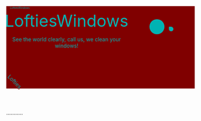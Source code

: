 <!DOCTYPE html>
<html lang="en">
  <head>
    <meta charset="UTF-8" />
    <meta name="viewport" content="width=device-width, initial-scale=1"><title>Lofties Windows</title>
<link rel="preconnect" href="https://fonts.gstatic.com">
<link href="https://fonts.googleapis.com/css2?family=Pacifico&display=swap" rel="stylesheet">
<style>@media only screen and (max-width: 600px) {
  body {
    background-color: #333333;
    color: #f2f2f2;
  }
}
header {
  background-color: #800000;
  background-image: url("https://images.unsplash.com/photo-1534447677768-be436bb09401?ixlib=rb-1.2.1&auto=format&fit=crop&w=750&q=80");
  background-size: cover;
  background-position: center;
  color: #00b3b3;
  padding: 110px;
  position: relative;
  text-align: center;
  text-shadow: 2px 2px #800000;
}
#planet-system {
  position: absolute;
  top: 25%;
  right: 20%;
  transform: scale(0.4) translate(-50%, -50%);
  transform-origin: center center;
  animation-timing-function: linear;
  animation-iteration-count: infinite;
}
.logo {
  position: absolute;
  bottom: 0;
  left: 0;
  margin: 0;
  display: flex;
  align-items: center;
}.logo a {
  display: flex;
  align-items: center;
  text-decoration: none;
  color: #00b3b3;
}.logo::after {
  content: "";
  position: absolute;
  bottom: 0px;
  left: -5px;
  height: 35px;
  width: 0;
  border-bottom: 70px solid transparent;
  border-right: 70px solid transparent;
  opacity: 0.8;
  transition: all 5s ease-in-out;
}.logo:hover::after {
  content: "Its.The.Window Cleaner";
  position: absolute;
  bottom: 0px;
  left: -5px;
  height: 35px;
  width: 0;
  border-bottom: 70px solid #00b3b3;
  border-right: 70px solid transparent;
  opacity: 1;
  transition: all 3s ease-in-out;
  filter: hue-rotate(270deg) drop-shadow(2px 2px 2px #00b3b3) invert(19%) sepia(57%) saturate(6287%) hue-rotate(346deg) brightness(102%) contrast(102%);
}.logo-text-container {
  transform: rotate(45deg);
  white-space: nowrap;
  position: relative;
  z-index: 1;
  top: -10px;
  left: -10px;
  transition: all 4s ease-in-out;
}.logo:hover .logo-text-container {
  transform: rotate(360deg);
  transition: all 4s ease-in-out;
}.logo-text {
  font-size: 14px;
  margin: 0 10px;
  text-shadow: 2px 2px #800000;
}.logo2-text {
  font-size: 7px;
  position: absolute;
  top: 0;
  left: 0%;
  margin: 0 10px;
  text-shadow: 2px 2px #800000;
  animation: moveText 50s ease-in-out infinite;
}.flash {
  animation: flash 14s infinite;
}.header-text {
  position: absolute;
  top: 32%;
  left: 32%;
  transform: translate(-50%, -50%);
  font-size: 44px;
}p {
  font-size: 14px;
}
.sun {
			position: absolute;
			top: 50%;
			left: 50%;
			transform: translate(-50%, -50%);
			background-color: #00B3B3;
			border-radius: 50%;
			width: 100px;
			height: 100px;
		}.planet {
			position: absolute;
			top: 50%;
			left: 50%;
			transform: translate(-50%, -50%);
			border-radius: 50%;
			animation-timing-function: linear;
			animation-iteration-count: infinite;
			animation-name: flash14;
			animation-duration: 10s;
		}.mercury {
  width: 5px;
  height: 5px;
  background-color: #00B3B3;
  animation: orbit 39s linear infinite, flash14 240s infinite;
}.venus {
  width: 10px;
  height: 10px;
  background-color: #800000;
  animation: orbit 28s linear infinite, flash14 150s infinite;
}.earth {
  width: 12px;
  height: 12px;
  background-color: #00B3B3;
  animation: orbit 30s linear infinite, flash14 240s infinite;
}.mars {
  width: 8px;
  height: 8px;
  background-color: #800000;
  animation: orbit 42s linear infinite, flash14 170s infinite;
}.jupiter {
  width: 30px;
  height: 30px;
  background-color: #00B3B3;
  animation: orbit 55s linear infinite, flash14 130s infinite;
}.saturn {
  width: 25px;
  height: 25px;
  background-color: #800000;
  animation: orbit 65s linear infinite, flash14 150s infinite;
}.uranus {
  width: 20px;
  height: 20px;
  background-color: #00B3B3;
  animation: orbit 75s linear infinite, flash14 780s infinite;
}.neptune {
  width: 18px;
  height: 18px;
  background-color: #800000;
  animation: orbit 85s linear infinite, flash14 280s infinite;
}.planet:hover {
  cursor: pointer;
}.tooltip {
  position: absolute;
  background-color: #333;
  color: #fff;
  padding: 5px;
  border-radius: 5px;
}@keyframes orbit {
  from {
    transform: rotate(0deg) translateX(80px) rotate(0deg);
  }
  to {
    transform: rotate(360deg) translateX(80px) rotate(-360deg);
  }
}@keyframes flash14 {
  0% {
    background-color: #00B3B3;
  }
  50% {
    background-color: #800000;
  }
  100% {
    background-color: #00B3B3;
  }
}@keyframes moveText {
  0% {
    transform: translateX(0);
  }
  50% {
    transform: translateX(400px);
  }
  100% {
    transform: translateX(0);
  }
}@keyframes flash {
  0% {
    opacity: 1;
  }
  50% {
    opacity: 0;
  }
  100% {
    opacity: 1;
  }
}
</style>
  </head>
  <body>
    <header>
      <div class="logo">
        <div class="logo-text-container">
          <div class="logo-text">Lofties</div>
        </div>
      </div>
      <div class="logo2">
        <div class="logo2-text-container">
          <div class="logo2-text">LoftiesWindows</div>
        </div>
        <div class="header-text">
          <div class="flash">LoftiesWindows</div>
          <p>See the world clearly, call us, we clean your windows!</p>
        </div>
      </div>
<div id="planet-system">
  <div class="sun"></div>
  <div class="planet mercury" title="Don't move the cursor or the info will go,Stay still and read, let your knowledge grow:Mercury is the smallest planet in the solar system and is located closest to the Sun. It has a diameter of about 4,880 kilometers, which is roughly one-third the size of Earth. Despite its small size, Mercury is a dynamic and active planet with a surface that is heavily cratered, similar to that of our moon.
One day on Mercury lasts about 59 Earth days, while one year on Mercury is equivalent to just 88 Earth days. This means that Mercury has the shortest year of any planet in the solar system. Due to its proximity to the Sun, the temperatures on Mercury can reach extreme highs of up to 800 degrees Fahrenheit (430 degrees Celsius) during the day, while dropping to -290 degrees Fahrenheit (-180 degrees Celsius) at night.Mercury has no known moons and no significant atmosphere, which means that its surface is constantly bombarded by meteoroids and solar radiation. Despite its proximity to the Sun, Mercury is not the hottest planet in the solar system, as its lack of atmosphere means that it cannot retain heat. Nevertheless, the planet's proximity to the Sun has made it a target for exploration, with several spacecraft visiting Mercury to study its surface, composition, and geology."></div>

  <div class="planet venus" title="Don't move the cursor or the info will go,Stay still and read, let your knowledge grow:Venus is the second planet from the Sun and the brightest object in the night sky after the Moon. It has a thick atmosphere composed mostly of carbon dioxide, with clouds of sulfuric acid that create a dense, reflective layer that helps trap heat, making Venus the hottest planet in the solar system.
Venus is similar in size and composition to Earth, and is often referred to as Earth's twin. However, its extreme greenhouse effect and lack of magnetic field have led to a very different environment from our own. The surface of Venus is dry and barren, with a temperature hot enough to melt lead, and pressures that are 90 times greater than those on Earth.Despite its inhospitable conditions, Venus has been the subject of many missions by space agencies around the world, including the Soviet Venera program and NASA's Mariner, Pioneer, and Magellan missions. These missions have provided valuable information about the planet's atmosphere, surface features, and geological history, and have helped scientists better understand the formation and evolution of rocky planets in our solar system."></div>
<div class="planet earth" title="Don't move the cursor or the info will go,Stay still and read, let your knowledge grow:Earth is the third planet from the Sun and is the only planet known to support life. It has a diameter of approximately 12,742 kilometers and a mass of about 5.97 x 10^24 kilograms. Earth has a complex system of geological activity, including tectonic plate movements, volcanoes, and earthquakes.One of the most distinctive features of Earth is its atmosphere, which is composed of about 78% nitrogen, 21% oxygen, and small amounts of other gases, such as carbon dioxide and argon. The atmosphere plays a crucial role in regulating the planet's temperature and protecting it from harmful radiation.
Earth has one natural satellite, the Moon, which is about one-quarter the size of Earth. It takes about 27.3 days for the Moon to orbit the Earth. The planet is also home to a vast variety of living organisms, including humans, animals, and plants, and has a rich history of cultural and technological development."></div>
<div class="planet mars" title="Don't move the cursor or the info will go,Stay still and read, let your knowledge grow:Mars is the fourth planet from the Sun and is often referred to as the 'Red Planet' because of its reddish appearance in the night sky. It is a rocky planet with a thin atmosphere composed mostly of carbon dioxide, and has the largest volcano in the solar system, Olympus Mons, and the deepest canyon, Valles Marineris.
Mars has a diameter of about 6,779 kilometers, roughly half the size of Earth, and a mass about one-tenth of Earth's. It has two small moons, Phobos and Deimos, which are thought to be captured asteroids. Mars is known for its striking geological features, including the polar ice caps, which are composed of frozen carbon dioxide and water.Mars has been the focus of numerous robotic missions, including rovers and orbiters, seeking to study the planet's geology, climate, and potential for habitability. These missions have revealed evidence of past water on the planet, suggesting that Mars may have had a more hospitable environment in the past. Plans are also underway for future crewed missions to Mars, with the goal of establishing a permanent human presence on the planet in the coming decades."></div>
<div class="planet jupiter" title="Don't move the cursor or the info will go,Stay still and read, let your knowledge grow:Jupiter is the largest planet in the solar system and the fifth planet from the Sun. It is named after the Roman king of the gods and has been known since ancient times. Jupiter is a gas giant, composed mostly of hydrogen and helium, with small amounts of other elements.Jupiter has the shortest day of any planet in the solar system, taking just under 10 hours to complete one rotation. It also has the strongest magnetic field of any planet, which creates intense radiation belts around the planet. Jupiter has a system of rings, although they are not as prominent as those of Saturn, and at least 79 known moons, the largest of which is Ganymede, the largest moon in the solar system.
Jupiter's atmosphere is known for its distinctive features, including its colorful bands of clouds and the Great Red Spot, a gigantic storm that has been raging for over 300 years. Jupiter also experiences frequent and intense storms, with lightning bolts that are up to 1,000 times more powerful than those on Earth. In 1995, the Galileo spacecraft arrived at Jupiter and provided valuable information about its atmosphere, moons, and magnetic field."></div>
<div class="planet saturn" title="Don't move the cursor or the info will go,Stay still and read, let your knowledge grow:Saturn is the sixth planet from the Sun and is known for its spectacular system of rings, which are made up of billions of ice particles ranging in size from tiny grains to boulders several meters across. It takes about 29 Earth years for Saturn to complete one orbit around the Sun.Saturn is the second-largest planet in the solar system, with a diameter of about 116,460 kilometers and a mass roughly 95 times that of Earth. Like Jupiter, it is classified as a gas giant, composed mostly of hydrogen and helium, with small amounts of other elements.
Saturn rotates quickly, taking about 10.7 hours to complete one rotation. Its rotational axis is tilted at an angle of 26.73 degrees, which is similar to Earth's tilt. Saturn also has at least 82 known moons and a complex system of rings that extend out more than 280,000 kilometers from the planet's center."></div>
 <div class="planet uranus" title="Uranus is the seventh planet from the Sun and takes about 84 Earth years to complete one orbit around it. It was discovered by William Herschel in 1781 and is unique in the solar system for its extreme tilt. Its rotational axis is tilted at an angle of 97.77 degrees, which means that it essentially rolls around the Sun on its side. Uranus is also known for its pale blue-green color, which comes from the methane in its atmosphere. It has a diameter of about 50,724 kilometers and a mass roughly 14.5 times that of Earth. Like Jupiter and Saturn, Uranus is classified as a gas giant, composed mostly of hydrogen and helium, with small amounts of other elements. Uranus has 27 known moons and a system of rings, although they are not as visible or prominent as those of Saturn. Uranus rotates slowly, taking about 17.2 hours to complete one rotation. Its magnetic field is also unique, being tilted at an angle of about 60 degrees to its rotational axis. Uranus has been visited by only one spacecraft, Voyager 2, which flew by the planet in 1986 and provided valuable information about its atmosphere, moons, and rings."></div>
    <div class="planet neptune" title="Neptune is the eighth planet from the Sun and takes about 165 Earth years to complete one orbit around it. It was discovered in 1846 by astronomers John Couch Adams and Urbain Le Verrier based on mathematical predictions. Neptune is a gas giant, like Jupiter, Saturn, and Uranus, and has a diameter of about 49,244 kilometers, making it the fourth-largest planet in the solar system. Neptune is known for its beautiful blue color, which comes from the methane in its atmosphere. It has a mass roughly 17 times that of Earth and is composed mostly of hydrogen and helium, with small amounts of other elements. Neptune has 14 known moons and a system of rings, although they are not as prominent as those of Saturn. Neptune's rotational axis is tilted at an angle of about 28 degrees, which is similar to Earth's. It rotates quickly, taking about 16 hours to complete one rotation. Its magnetic field is also unique, being tilted at an angle of about 47 degrees to its rotational axis. Neptune has been visited by only one spacecraft, Voyager 2, which flew by the planet in 1989 and provided valuable information about its atmosphere, moons, and rings."></div></div><script>
  const planets = document.querySelectorAll('.planet');
  planets.forEach(planet => {
    planet.addEventListener('mouseover', () => {
      const title = planet.getAttribute('title');
      const tooltip = document.createElement('div');
      tooltip.classList.add('tooltip');
      tooltip.textContent = title;
      document.body.appendChild(tooltip);
    });
    planet.addEventListener('mousemove', (event) => {
      const tooltip = document.querySelector('.tooltip');
      tooltip.style.top = event.pageY - 10 + 'px';
      tooltip.style.left = event.pageX + 10 + 'px';
    });
    planet.addEventListener('mouseout', () => {
      const tooltip = document.querySelector('.tooltip');
      document.body.removeChild(tooltip);
    });
  });
</script>
</header>
<main>
  <section>
    <p>...........</p>
  </section>
</main>
</body></html>
